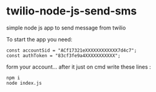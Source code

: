 # twilio-node-js-send-sms
simple node js app to send message from twilio

To start the app you need:
```
const accountSid = "ACf17321eXXXXXXXXXXXX7d4c7";
const authToken = "83cf3fe9a4XXXXXXXXXXX";
```
form your account...
after it just on cmd write these lines :

```
npm i
node index.js
```
